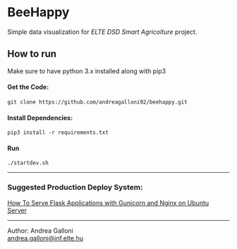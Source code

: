 # BeeHappy
Simple data visualization for *ELTE DSD Smart Agricolture* project.

## How to run 

Make sure to have python 3.x installed along with pip3

#### Get the Code:
`git clone https://github.com/andreagalloni92/beehappy.git` 

#### Install Dependencies:
`pip3 install -r requirements.txt`

#### Run 
`./startdev.sh`

----

### Suggested Production Deploy System:
[How To Serve Flask Applications with Gunicorn and Nginx on Ubuntu Server](https://www.digitalocean.com/community/tutorials/how-to-serve-flask-applications-with-gunicorn-and-nginx-on-ubuntu-18-04)

----
Author:
Andrea Galloni<br/>
andrea.galloni@inf.elte.hu